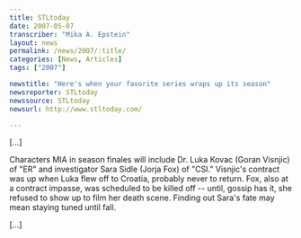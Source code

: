 ```yaml
---
title: STLtoday
date: 2007-05-07
transcriber: "Mika A. Epstein"
layout: news
permalink: /news/2007/:title/
categories: [News, Articles]
tags: ["2007"]

newstitle: "Here's when your favorite series wraps up its season"
newsreporter: STLtoday
newssource: STLtoday
newsurl: http://www.stltoday.com/

---
```


[...]

Characters MIA in season finales will include Dr. Luka Kovac (Goran Visnjic) of "ER" and investigator Sara Sidle (Jorja Fox) of "CSI." Visnjic's contract was up when Luka flew off to Croatia, probably never to return. Fox, also at a contract impasse, was scheduled to be killed off -- until, gossip has it, she refused to show up to film her death scene. Finding out Sara's fate may mean staying tuned until fall.

[...]
